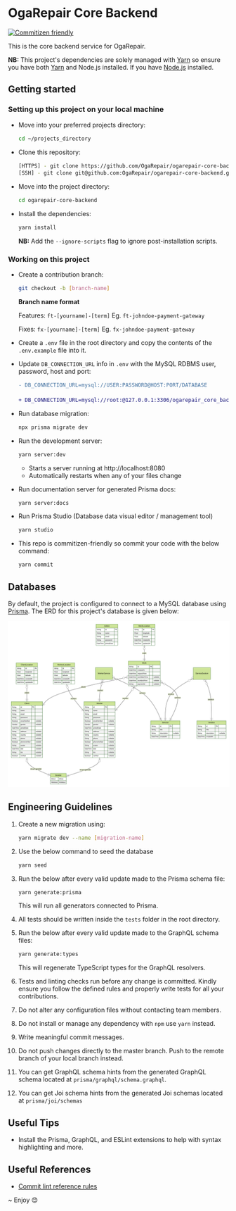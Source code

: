 # OgaRepair Core  Backend

[![Commitizen friendly](https://img.shields.io/badge/commitizen-friendly-brightgreen.svg)](http://commitizen.github.io/cz-cli/)

This is the core backend service for OgaRepair.

**NB:** This project's dependencies are solely managed with [Yarn](https://yarnpkg.com/) so ensure you have both [Yarn](https://yarnpkg.com/getting-started/install) and Node.js installed. If you have [Node.js](https://nodejs.org/en/download) installed.

## Getting started

### Setting up this project on your local machine

* Move into your preferred projects directory: 

    ```bash
    cd ~/projects_directory
    ```

* Clone this repository:

    ```bash
    [HTTPS] - git clone https://github.com/OgaRepair/ogarepair-core-backend.git
    [SSH] - git clone git@github.com:OgaRepair/ogarepair-core-backend.git
    ```

* Move into the project directory:

    ```bash
    cd ogarepair-core-backend
    ```

* Install the dependencies:

    ```bash
    yarn install
    ```
    
    **NB:** Add the `--ignore-scripts` flag to ignore post-installation scripts.

### Working on this project

- Create a contribution branch:

  ```bash
  git checkout -b [branch-name]
  ```

  **Branch name format**

  Features: `ft-[yourname]-[term]` Eg. `ft-johndoe-payment-gateway`

  Fixes: `fx-[yourname]-[term]` Eg. `fx-johndoe-payment-gateway`

- Create a `.env` file in the root directory and copy the contents of the `.env.example` file into it.

- Update `DB_CONNECTION_URL` info in `.env` with the MySQL RDBMS user, password, host and port:

  ```diff
  - DB_CONNECTION_URL=mysql://USER:PASSWORD@HOST:PORT/DATABASE
  
  + DB_CONNECTION_URL=mysql://root:@127.0.0.1:3306/ogarepair_core_backend_db
  ```

* Run database migration:

    ```bash
    npx prisma migrate dev
    ```

* Run the development server:

    ```bash
    yarn server:dev
    ```

    * Starts a server running at http://localhost:8080
    * Automatically restarts when any of your files change

* Run documentation server for generated Prisma docs:

    ```bash
    yarn server:docs
    ```

- Run Prisma Studio (Database data visual editor / management tool)

  ```bash
  yarn studio
  ```

- This repo is commitizen-friendly so commit your code with the below command:
  ```bash
  yarn commit
  ```

## Databases

By default, the project is configured to connect to a MySQL database using [Prisma](https://prima.io). The ERD for this project's database is given below:

![ERD](./prisma/diagrams/ERD-auto.svg)

## Engineering Guidelines

1. Create a new migration using:

   ```bash
   yarn migrate dev --name [migration-name]
   ```

2. Use the below command to seed the database

    ```bash
    yarn seed
    ```

3. Run the below after every valid update made to the Prisma schema file:

   ```bash
   yarn generate:prisma
   ```

   This will run all generators connected to Prisma.

4. All tests should be written inside the `tests` folder in the root directory.

5. Run the below after every valid update made to the GraphQL schema files:

   ```bash
   yarn generate:types
   ```

   This will regenerate TypeScript types for the GraphQL resolvers.

6. Tests and linting checks run before any change is committed. Kindly ensure you follow the defined rules and properly write tests for all your contributions.

7. Do not alter any configuration files without contacting team members.

8. Do not install or manage any dependency with `npm` use `yarn` instead.

9. Write meaningful commit messages.

10. Do not push changes directly to the master branch. Push to the remote branch of your local branch instead.

11. You can get GraphQL schema hints from the generated GraphQL schema located at `prisma/graphql/schema.graphql`.

12. You can get Joi schema hints from the generated Joi schemas located at `prisma/joi/schemas`

## Useful Tips

- Install the Prisma, GraphQL, and ESLint extensions to help with syntax highlighting and more.

## Useful References

- [Commit lint reference rules](https://commitlint.js.org/#/reference-rules)

~ Enjoy 😊

